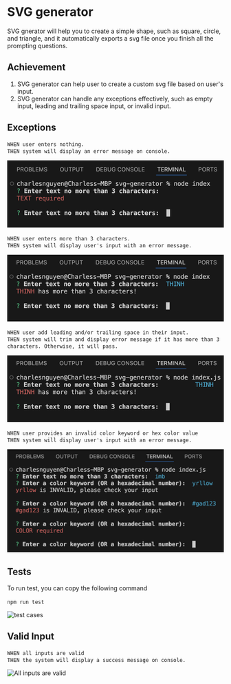 # SVG generator
SVG gnerator will help you to create a simple shape, such as square, circle, and triangle, and it automatically exports a svg file once you finish all the prompting questions.

## Achievement
1. SVG generator can help user to create a custom svg file based on user's input.
2. SVG generator can handle any exceptions effectively, such as empty input, leading and trailing space input, or invalid input.

## Exceptions
```
WHEN user enters nothing.
THEN system will display an error message on console.
```
![empty input](./images/empty-text-exception.png)

```
WHEN user enters more than 3 characters.
THEN system will display user's input with an error message.
```
![input with more than 3 characters](./images/long-text-exception.png)

```
WHEN user add leading and/or trailing space in their input.
THEN system will trim and display error message if it has more than 3 characters. Otherwise, it will pass.
```
![leading and/or trailing space input](./images/spacing-text-exception.png)

```
WHEN user provides an invalid color keyword or hex color value
THEN system will display user's input with an error message.
```
![invalid color input](./images/color-exception.png)

## Tests
To run test, you can copy the following command

```npm run test```

![test cases](./images/shapes-test.png)

## Valid Input
```
WHEN all inputs are valid
THEN the system will display a success message on console.
```
![All inputs are valid](./images/valid-input.png)